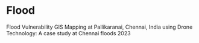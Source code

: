 # Flood
Flood Vulnerability GIS Mapping at Pallikaranai, Chennai, India using Drone Technology: A case study at Chennai floods 2023
